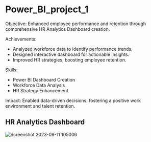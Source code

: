 # Power_BI_project_1

Objective: Enhanced employee performance and retention through comprehensive HR Analytics Dashboard creation.

Achievements:

* Analyzed workforce data to identify performance trends.
* Designed interactive dashboard for actionable insights.
* Improved HR strategies, boosting employee retention.

Skills:

* Power BI Dashboard Creation
* Workforce Data Analysis
* HR Strategy Enhancement

Impact: Enabled data-driven decisions, fostering a positive work environment and talent retention.


## HR Analytics Dashboard

![Screenshot 2023-09-11 105006](https://github.com/NavaneethShetty25/Power_BI_project_1/assets/137690434/0a1fb5ac-8884-4870-802b-5ffae549f3f8)
